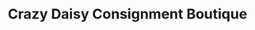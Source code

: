 ---
title: "Crazy Daisy Consignment Boutique"
url: /sioux-falls/crazy-daisy-consignment-boutique/
shop: clothes
---